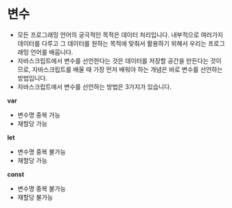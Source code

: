 # 변수
- 모든 프로그래밍 언어의 궁극적인 목적은 데이터 처리입니다. 내부적으로 여러가지 데이터를 다루고 그 데이터를 원하는 목적에 맞춰서 활용하기 위해서 우리는 프로그래밍 언어를 배웁니다.
- 자바스크립트에서 변수를 선언한다는 것은 데이터를 저장할 공간을 만든다는 것이므로, 자바스크립트를 배울 때 가장 먼저 배워야 하는 개념은 바로 변수를 선언하는 방법입니다. 
- 자바스크립트에서 변수를 선언하는 방법은 3가지가 있습니다.

**var**
- 변수명 중복 가능
- 재할당 가능

**let**
- 변수명 중복 불가능
- 재할당 가능

**const**
- 변수명 중복 불가능
- 재할당 불가능